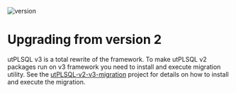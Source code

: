 ![version](https://img.shields.io/badge/version-v3.1.13.4058--develop-blue.svg)

# Upgrading from version 2

utPLSQL v3 is a total rewrite of the framework.
To make utPLSQL v2 packages run on v3 framework you need to install and execute migration utility.
See the [utPLSQL-v2-v3-migration](https://github.com/utPLSQL/utPLSQL-v2-v3-migration) project for details on how to install and execute the migration.


